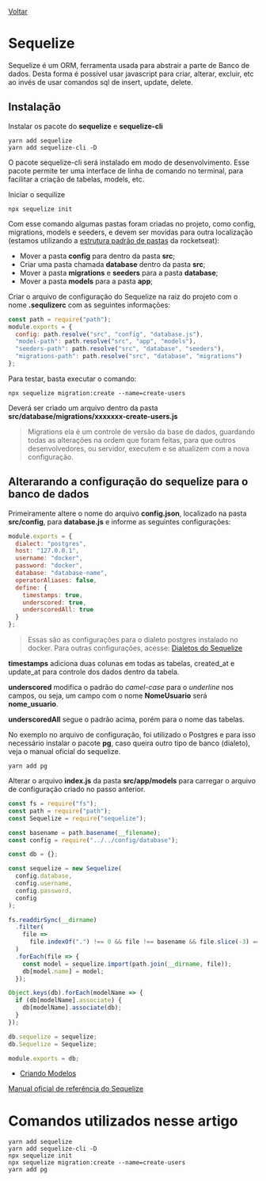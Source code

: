 [Voltar](/Readme.md)

# Sequelize

Sequelize é um ORM, ferramenta usada para abstrair a parte de Banco de dados. Desta forma é possível usar javascript para criar, alterar, excluir, etc ao invés de usar comandos sql de insert, update, delete.

## Instalação

Instalar os pacote do **sequelize** e **sequelize-cli**

```
yarn add sequelize
yarn add sequelize-cli -D
```

O pacote sequelize-cli será instalado em modo de desenvolvimento.
Esse pacote permite ter uma interface de linha de comando no terminal, para facilitar a criação de tabelas, models, etc.

Iniciar o sequilize

```
npx sequelize init
```

Com esse comando algumas pastas foram criadas no projeto, como config, migrations, models e seeders, e devem ser movidas para outra localização (estamos utilizando a [estrutura padrão de pastas](/src/StructureDefault) da rocketseat):

- Mover a pasta **config** para dentro da pasta **src**;
- Criar uma pasta chamada **database** dentro da pasta **src**;
- Mover a pasta **migrations** e **seeders** para a pasta **database**;
- Mover a pasta **models** para a pasta **app**;

Criar o arquivo de configuração do Sequelize na raiz do projeto com o nome **.sequlizerc** com as seguintes informações:

```js
const path = require("path");
module.exports = {
  config: path.resolve("src", "config", "database.js"),
  "model-path": path.resolve("src", "app", "models"),
  "seeders-path": path.resolve("src", "database", "seeders"),
  "migrations-path": path.resolve("src", "database", "migrations")
};
```

Para testar, basta executar o comando:

```
npx sequelize migration:create --name=create-users
```

Deverá ser criado um arquivo dentro da pasta **src/database/migrations/xxxxxxx-create-users.js**

> Migrations ela é um controle de versão da base de dados, guardando todas as alterações na ordem que foram feitas, para que outros desenvolvedores, ou servidor, executem e se atualizem com a nova configuração.

## Alterarando a configuração do sequelize para o banco de dados

Primeiramente altere o nome do arquivo **config.json**, localizado na pasta **src/config**, para **database.js** e informe as seguintes configurações:

```js
module.exports = {
  dialect: "postgres",
  host: "127.0.0.1",
  username: "docker",
  password: "docker",
  database: "database-name",
  operatorAliases: false,
  define: {
    timestamps: true,
    underscored: true,
    underscoredAll: true
  }
};
```

> Essas são as configurações para o dialeto postgres instalado no docker. Para outras configurações, acesse: [Dialetos do Sequelize](http://docs.sequelizejs.com/manual/dialects.html)

**timestamps** adiciona duas colunas em todas as tabelas, created_at e update_at para controle dos dados dentro da tabela.

**underscored** modifica o padrão do _camel-case_ para o _underline_ nos campos, ou seja, um campo com o nome **NomeUsuario** será **nome_usuario**.

**underscoredAll** segue o padrão acima, porém para o nome das tabelas.

No exemplo no arquivo de configuração, foi utilizado o Postgres e para isso necessário instalar o pacote **pg**, caso queira outro tipo de banco (dialeto), veja o manual oficial do sequelize.

```
yarn add pg
```

Alterar o arquivo **index.js** da pasta **src/app/models** para carregar o arquivo de configuração criado no passo anterior.

```js
const fs = require("fs");
const path = require("path");
const Sequelize = require("sequelize");

const basename = path.basename(__filename);
const config = require("../../config/database");

const db = {};

const sequelize = new Sequelize(
  config.database,
  config.username,
  config.password,
  config
);

fs.readdirSync(__dirname)
  .filter(
    file =>
      file.indexOf(".") !== 0 && file !== basename && file.slice(-3) === ".js"
  )
  .forEach(file => {
    const model = sequelize.import(path.join(__dirname, file));
    db[model.name] = model;
  });

Object.keys(db).forEach(modelName => {
  if (db[modelName].associate) {
    db[modelName].associate(db);
  }
});

db.sequelize = sequelize;
db.Sequelize = Sequelize;

module.exports = db;
```

- [Criando Modelos](/src/sequelize/ModelsCreate)

[Manual oficial de referência do Sequelize](http://docs.sequelizejs.com/manual/)

# Comandos utilizados nesse artigo

```
yarn add sequelize
yarn add sequelize-cli -D
npx sequelize init
npx sequelize migration:create --name=create-users
yarn add pg
```
